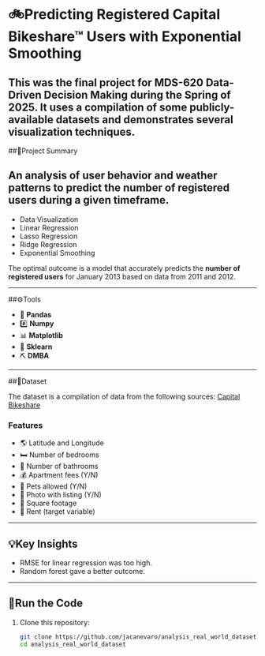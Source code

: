 # 🚲Predicting Registered Capital Bikeshare™ Users with Exponential Smoothing

This was the final project for MDS-620 Data-Driven Decision Making during the Spring of 2025. It uses a compilation of some publicly-available datasets and demonstrates several visualization techniques.
---

##🔭Project Summary

An analysis of user behavior and weather patterns to predict the number of registered users during a given timeframe.
-
- Data Visualization
- Linear Regression
- Lasso Regression
- Ridge Regression
- Exponential Smoothing

The optimal outcome is a model that accurately predicts the **number of registered users** for January 2013 based on data from 2011 and 2012.

---

##⚙️Tools
- 🐼 **Pandas**
- #️⃣ **Numpy**
- 📊 **Matplotlib**
- 🤖 **Sklearn**
- ⛏️ **DMBA**

---

##📂Dataset 

The dataset is a compilation of data from the following sources: 
[Capital Bikeshare](http://capitalbikeshare.com/system-data)


### Features
- 🌎 Latitude and Longitude
- 🛏️ Number of bedrooms 
- 🚽 Number of bathrooms
- 💰 Apartment fees (Y/N)
- 🐶 Pets allowed (Y/N)
- 📸 Photo with listing (Y/N)
- 📏 Square footage 
- 💸 Rent (target variable)

---

## 💡Key Insights
- RMSE for linear regression was too high.
- Random forest gave a better outcome.

--- 

## 🏃Run the Code

1. Clone this repository:
   ```bash
   git clone https://github.com/jacanevaro/analysis_real_world_dataset.git
   cd analysis_real_world_dataset

